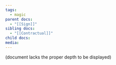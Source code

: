 ```yaml
---
tags:
  - magic
parent docs:
  - "[[Sign]]"
sibling docs:
  - "[[Contractual]]"
child docs: 
media:
---
```

(document lacks the proper depth to be displayed)